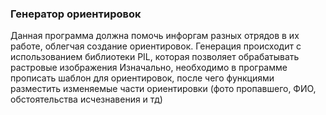 ### **Генератор ориентировок**

Данная программа должна помочь инфоргам разных отрядов в их работе, облегчая создание ориентировок.
Генерация происходит с использованием библиотеки PIL, которая позволяет обрабатывать растровые изображения
Изначально, необходимо в программе прописать шаблон для ориентировок, после чего функциями разместить изменяемые части ориентировки
(фото пропавшего, ФИО, обстоятельства исчезнавения и тд)

